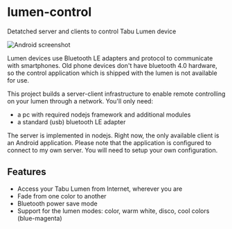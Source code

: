 # lumen-control
Detatched server and clients to control Tabu Lumen device

![Android screenshot](https://cloud.githubusercontent.com/assets/5488003/7778002/bff5c71a-00c7-11e5-8566-a47ddaa15798.png)

Lumen devices use Bluetooth LE adapters and protocol to communicate with smartphones.
Old phone devices don't have bluetooth 4.0 hardware, so the control application which is shipped with the lumen is not
available for use.

This project builds a server-client infrastructure to enable remote controlling on your lumen through a network.
You'll only need:
- a pc with required nodejs framework and additional modules
- a standard (usb) bluetooth LE adapter

The server is implemented in nodejs. Right now, the only available client is an Android application.
Please note that the application is configured to connect to my own server. You will need to setup your own configuration.

Features
--------

- Access your Tabu Lumen from Internet, wherever you are
- Fade from one color to another
- Bluetooth power save mode
- Support for the lumen modes: color, warm white, disco, cool colors (blue-magenta)
